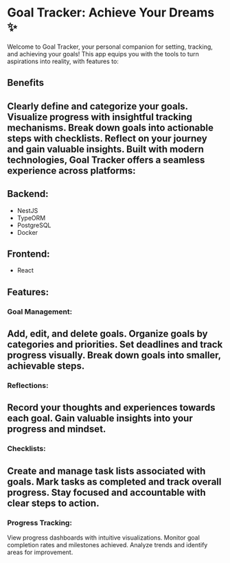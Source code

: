 
# Goal Tracker: Achieve Your Dreams ✨
Welcome to Goal Tracker, your personal companion for setting, tracking, and achieving your goals! This app equips you with the tools to turn aspirations into reality, with features to:

## Benefits
Clearly define and categorize your goals.
Visualize progress with insightful tracking mechanisms.
Break down goals into actionable steps with checklists.
Reflect on your journey and gain valuable insights.
Built with modern technologies, Goal Tracker offers a seamless experience across platforms:
---
## Backend:
- NestJS 
- TypeORM 
- PostgreSQL 
- Docker 

## Frontend:
- React

## Features:
### Goal Management:
Add, edit, and delete goals.
Organize goals by categories and priorities.
Set deadlines and track progress visually.
Break down goals into smaller, achievable steps.
---
### Reflections:
Record your thoughts and experiences towards each goal.
Gain valuable insights into your progress and mindset.
---
### Checklists:
Create and manage task lists associated with goals.
Mark tasks as completed and track overall progress.
Stay focused and accountable with clear steps to action.
---
### Progress Tracking:
View progress dashboards with intuitive visualizations.
Monitor goal completion rates and milestones achieved.
Analyze trends and identify areas for improvement.



